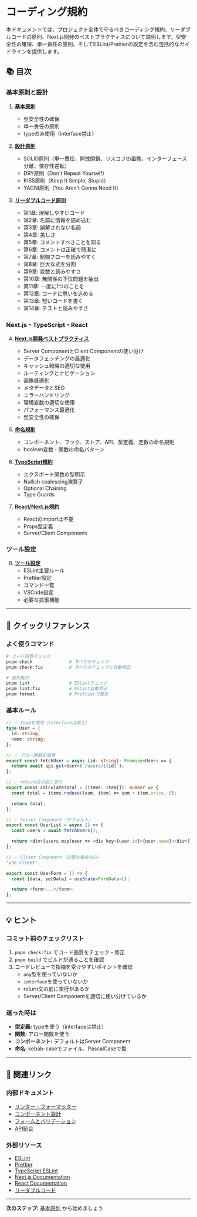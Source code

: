 # コーディング規約

本ドキュメントでは、プロジェクト全体で守るべきコーディング規約、リーダブルコードの原則、Next.js開発のベストプラクティスについて説明します。型安全性の確保、単一責任の原則、そしてESLint/Prettierの設定を含む包括的なガイドラインを提供します。

## 📚 目次

### 基本原則と設計

1. **[基本原則](./01-basic-principles.md)**
   - 型安全性の確保
   - 単一責任の原則
   - typeのみ使用（interface禁止）

2. **[設計原則](./02-design-principles.md)**
   - SOLID原則（単一責任、開放閉鎖、リスコフの置換、インターフェース分離、依存性逆転）
   - DRY原則（Don't Repeat Yourself）
   - KISS原則（Keep It Simple, Stupid）
   - YAGNI原則（You Aren't Gonna Need It）

3. **[リーダブルコード原則](./03-readable-code.md)**
   - 第1章: 理解しやすいコード
   - 第2章: 名前に情報を詰め込む
   - 第3章: 誤解されない名前
   - 第4章: 美しさ
   - 第5章: コメントすべきことを知る
   - 第6章: コメントは正確で簡潔に
   - 第7章: 制御フローを読みやすく
   - 第8章: 巨大な式を分割
   - 第9章: 変数と読みやすさ
   - 第10章: 無関係の下位問題を抽出
   - 第11章: 一度に1つのことを
   - 第12章: コードに思いを込める
   - 第13章: 短いコードを書く
   - 第14章: テストと読みやすさ

### Next.js・TypeScript・React

4. **[Next.js開発ベストプラクティス](./04-nextjs-best-practices.md)**
   - Server ComponentとClient Componentの使い分け
   - データフェッチングの最適化
   - キャッシュ戦略の適切な使用
   - ルーティングとナビゲーション
   - 画像最適化
   - メタデータとSEO
   - エラーハンドリング
   - 環境変数の適切な使用
   - パフォーマンス最適化
   - 型安全性の確保

5. **[命名規則](./05-naming-conventions.md)**
   - コンポーネント、フック、ストア、API、型定義、定数の命名規則
   - boolean変数・関数の命名パターン

6. **[TypeScript規約](./06-typescript-rules.md)**
   - エクスポート関数の型明示
   - Nullish coalescing演算子
   - Optional Chaining
   - Type Guards

7. **[React/Next.js規約](./07-react-nextjs-rules.md)**
   - Reactのimportは不要
   - Props型定義
   - Server/Client Components

### ツール設定

8. **[ツール設定](./08-tools-setup.md)**
   - ESLint主要ルール
   - Prettier設定
   - コマンド一覧
   - VSCode設定
   - 必要な拡張機能

---

## 🚀 クイックリファレンス

### よく使うコマンド

```bash
# コード品質チェック
pnpm check              # すべてのチェック
pnpm check:fix          # すべてのチェックと自動修正

# 個別実行
pnpm lint               # ESLintチェック
pnpm lint:fix           # ESLint自動修正
pnpm format             # Prettierで整形
```

### 基本ルール

```typescript
// ✅ typeを使用（interfaceは禁止）
type User = {
  id: string;
  name: string;
};

// ✅ アロー関数を使用
export const fetchUser = async (id: string): Promise<User> => {
  return await api.get<User>(`/users/${id}`);
};

// ✅ return文の前に空行
export const calculateTotal = (items: Item[]): number => {
  const total = items.reduce((sum, item) => sum + item.price, 0);

  return total;
};

// ✅ Server Component（デフォルト）
export const UserList = async () => {
  const users = await fetchUsers();

  return <div>{users.map(user => <div key={user.id}>{user.name}</div>)}</div>;
};

// ✅ Client Component（必要な場合のみ）
'use client';

export const UserForm = () => {
  const [data, setData] = useState<FormData>();

  return <form>...</form>;
};
```

---

## 💡 ヒント

### コミット前のチェックリスト

1. `pnpm check:fix` でコード品質をチェック・修正
2. `pnpm build` でビルドが通ることを確認
3. コードレビューで指摘を受けやすいポイントを確認
   - `any`型を使っていないか
   - `interface`を使っていないか
   - return文の前に空行があるか
   - Server/Client Componentを適切に使い分けているか

### 迷った時は

- **型定義:** typeを使う（interfaceは禁止）
- **関数:** アロー関数を使う
- **コンポーネント:** デフォルトはServer Component
- **命名:** kebab-caseでファイル、PascalCaseで型

---

## 🔗 関連リンク

### 内部ドキュメント

- [リンター・フォーマッター](../02-linter-formatter/)
- [コンポーネント設計](../03-component-design/)
- [フォームとバリデーション](../04-forms-validation/)
- [API統合](../05-api-integration/)

### 外部リソース

- [ESLint](https://eslint.org/)
- [Prettier](https://prettier.io/)
- [TypeScript ESLint](https://typescript-eslint.io/)
- [Next.js Documentation](https://nextjs.org/docs)
- [React Documentation](https://react.dev/)
- [リーダブルコード](https://www.oreilly.co.jp/books/9784873115658/)

---

**次のステップ:** [基本原則](./01-basic-principles.md) から始めましょう
